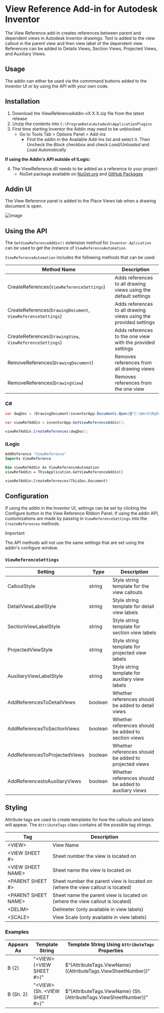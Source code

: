 # View Reference Add-in for Autodesk Inventor

The View Reference add-in creates references between parent and dependent views in Autodesk Inventor drawings. Text is added to the view callout in the parent view and then view label of the dependent view. References can be added to Details Views, Section Views, Projected Views, and Auxiliary Views. 

## Usage

The addin can either be used via the commmand buttons added to the Inventor UI or by using the API with your own code. 

## Installation

1. Download the ViewReferenceAddin-vX.X.X.zip file from the latest release
2. Unzip the contents into `C:\ProgramData\Autodesk\ApplicationPlugins`
3. First time starting Inventor the Addin may need to be unblocked.
   * Go to Tools Tab > Options Panel > Add-ins
     * Find the addin in the Available Add-Ins list and select it. Then Uncheck the *Block* checkbox and check *Load/Unloaded* and *Load Automatically*

**If using the Addin's API outside of iLogic:**

4. The ViewReference.dll needs to be added as a reference to your project
    * NuGet package available on [NuGet.org](https://www.nuget.org/packages/ViewReference) and [GitHub Packages](https://github.com/bretleasure/ViewReference/pkgs/nuget/ViewReference)

## Addin UI

The View Reference panel is added to the Place Views tab when a drawing document is open.

![image](https://github.com/bretleasure/ViewReference/assets/30269827/a0700722-7e19-4270-ae5a-9d0043328ea7)

## Using the API

The `GetViewReferenceAddin()` extension method for `Inventor.Aplication` can be used to get the instance of `ViewReferenceAutomation`.

`ViewReferenceAutomation` includes the following methods that can be used:

| Method Name | Description |
| - | --- |
| CreateReferences(`ViewReferenceSettings`) | Adds references to all drawing views using the default settings |
| CreateReferences(`DrawingDocument`, `ViewReferenceSettings`) | Adds references to all drawing views using the provided settings |
| CreateReferences(`DrawingView`, `ViewReferenceSettings`) | Adds references to the one view with the provided settings |
| RemoveReferences(`DrawingDocument`) | Removes references from all drawing views |
| RemoveReferences(`DrawingView`) | Removes references from the one view |

### C#
```csharp
var dwgDoc = (DrawingDocument)inventorApp.Documents.Open(@"C:\Work\MyDrawing.idw");

var viewRefAddin = inventorApp.GetViewReferenceAddin();

viewRefAddin.CreateReferences(dwgDoc);
```

### iLogic
```vb
AddReference "ViewReference"
Imports ViewReference

Dim viewRefAddin As ViewReferenceAutomation
viewRefAddin = ThisApplication.GetViewReferenceAddin()

viewRefAddin.CreateReferences(ThisDoc.Document)
```

## Configuration

If using the addin in the Inventor UI, settings can be set by clicking the Configure button in the View Reference Ribbon Panel. If using the addin API, customizations are made by passing in `ViewReferenceSettings` into the `CreateReferences` methods.


> [!IMPORTANT]
> The API methods will not use the same settings that are set using the addin's configure window.


### `ViewReferenceSettings`

| Setting | Type | Description |
| - | --- | --- |
| CalloutStyle | string | Style string template for the view callouts |
| DetailViewLabelStyle | string | Style string template for detail view labels |
| SectionViewLabelStyle | string | Style string template for section view labels |
| ProjectedViewStyle | string | Style string template for projected view labels |
| AuxiliaryViewLabelStyle | string | Style string template for auxiliary view labels |
| AddReferencesToDetailViews | boolean | Whether references should be added to detail views |
| AddReferencesToSectionViews | boolean | Whether references should be added to section views |
| AddReferencesToProjectedViews | boolean | Whether references should be added to projected views |
| AddReferencestoAuxiliaryViews | boolean | Whether references should be added to auxiliary views |

## Styling

Attribute tags are used to create templates for how the callouts and labels will appear. The `AttributeTags` class contains all the possible tag strings.

| Tag | Description |
| - | --- |
| &lt;VIEW&GT; | View Name |
| &lt;VIEW SHEET #&gt; | Sheet number the view is located on |
| &lt;VIEW SHEET NAME&gt; | Sheet name the view is located on |
| &lt;PARENT SHEET #&gt; | Sheet number the parent view is located on (where the view callout is located) |
| &lt;PARENT SHEET NAME&gt; | Sheet name the parent view is located on (where the view callout is located) |
| &lt;DELIM&gt; | Delimeter (only available in view labels) |
| &lt;SCALE&gt; | View Scale (only available in view labels) |

### Examples

| Appears As | Template String | Template String Using `AttributeTags` Properties |
| - | --- | --- |
| B (2) | "&lt;VIEW&gt; (<VIEW SHEET #>)" | $"{AttributeTags.ViewName} ({AttributeTags.ViewSheetNumber})" 
| B (Sh. 2) | "&lt;VIEW&gt; (Sh. <VIEW SHEET #>)" | $"{AttributeTags.ViewName} (Sh. {AttributeTags.ViewSheetNumber})" |
